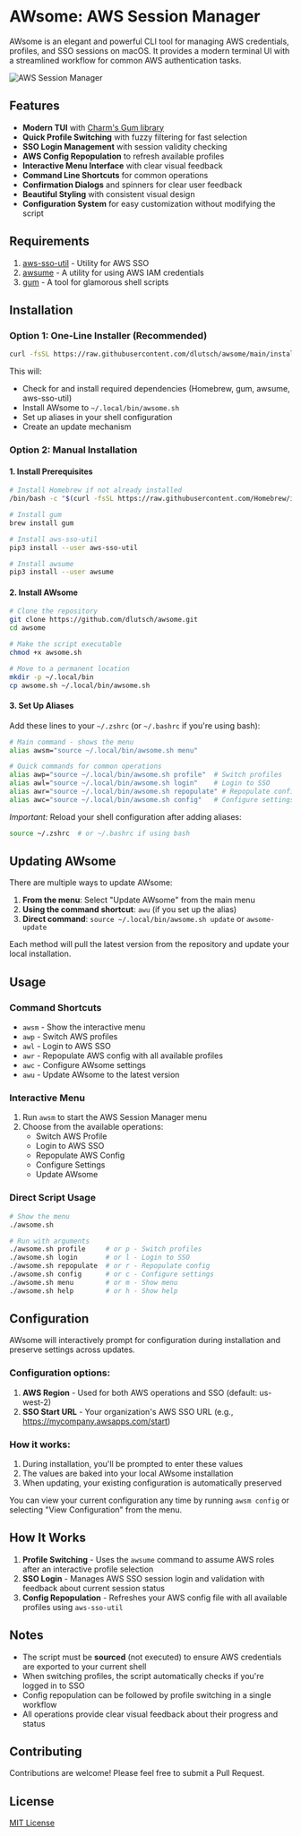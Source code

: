 # AWsome: AWS Session Manager

AWsome is an elegant and powerful CLI tool for managing AWS credentials, profiles, and SSO sessions on macOS. It provides a modern terminal UI with a streamlined workflow for common AWS authentication tasks.

![AWS Session Manager](https://github.com/charmbracelet/gum/raw/main/examples/demo.gif)

## Features

- **Modern TUI** with [Charm's Gum library](https://github.com/charmbracelet/gum)
- **Quick Profile Switching** with fuzzy filtering for fast selection
- **SSO Login Management** with session validity checking
- **AWS Config Repopulation** to refresh available profiles
- **Interactive Menu Interface** with clear visual feedback
- **Command Line Shortcuts** for common operations
- **Confirmation Dialogs** and spinners for clear user feedback
- **Beautiful Styling** with consistent visual design
- **Configuration System** for easy customization without modifying the script

## Requirements

1. [aws-sso-util](https://github.com/benkehoe/aws-sso-util) - Utility for AWS SSO
2. [awsume](https://github.com/trek10inc/awsume) - A utility for using AWS IAM credentials
3. [gum](https://github.com/charmbracelet/gum) - A tool for glamorous shell scripts

## Installation

### Option 1: One-Line Installer (Recommended)

```bash
curl -fsSL https://raw.githubusercontent.com/dlutsch/awsome/main/install.sh | bash
```

This will:
- Check for and install required dependencies (Homebrew, gum, awsume, aws-sso-util)
- Install AWsome to `~/.local/bin/awsome.sh`
- Set up aliases in your shell configuration
- Create an update mechanism

### Option 2: Manual Installation

#### 1. Install Prerequisites

```bash
# Install Homebrew if not already installed
/bin/bash -c "$(curl -fsSL https://raw.githubusercontent.com/Homebrew/install/HEAD/install.sh)"

# Install gum
brew install gum

# Install aws-sso-util
pip3 install --user aws-sso-util

# Install awsume
pip3 install --user awsume
```

#### 2. Install AWsome

```bash
# Clone the repository
git clone https://github.com/dlutsch/awsome.git
cd awsome

# Make the script executable
chmod +x awsome.sh

# Move to a permanent location
mkdir -p ~/.local/bin
cp awsome.sh ~/.local/bin/awsome.sh
```

#### 3. Set Up Aliases

Add these lines to your `~/.zshrc` (or `~/.bashrc` if you're using bash):

```bash
# Main command - shows the menu
alias awsm="source ~/.local/bin/awsome.sh menu"

# Quick commands for common operations
alias awp="source ~/.local/bin/awsome.sh profile"  # Switch profiles
alias awl="source ~/.local/bin/awsome.sh login"    # Login to SSO
alias awr="source ~/.local/bin/awsome.sh repopulate" # Repopulate config
alias awc="source ~/.local/bin/awsome.sh config"   # Configure settings
```

*Important:* Reload your shell configuration after adding aliases:

```bash
source ~/.zshrc  # or ~/.bashrc if using bash
```

## Updating AWsome

There are multiple ways to update AWsome:

1. **From the menu**: Select "Update AWsome" from the main menu
2. **Using the command shortcut**: `awu` (if you set up the alias)
3. **Direct command**: `source ~/.local/bin/awsome.sh update` or `awsome-update`

Each method will pull the latest version from the repository and update your local installation.

## Usage

### Command Shortcuts

- `awsm` - Show the interactive menu
- `awp` - Switch AWS profiles
- `awl` - Login to AWS SSO
- `awr` - Repopulate AWS config with all available profiles
- `awc` - Configure AWsome settings
- `awu` - Update AWsome to the latest version

### Interactive Menu

1. Run `awsm` to start the AWS Session Manager menu
2. Choose from the available operations:
   - Switch AWS Profile
   - Login to AWS SSO
   - Repopulate AWS Config
   - Configure Settings
   - Update AWsome

### Direct Script Usage

```bash
# Show the menu
./awsome.sh

# Run with arguments
./awsome.sh profile     # or p - Switch profiles
./awsome.sh login       # or l - Login to SSO
./awsome.sh repopulate  # or r - Repopulate config
./awsome.sh config      # or c - Configure settings
./awsome.sh menu        # or m - Show menu
./awsome.sh help        # or h - Show help
```

## Configuration

AWsome will interactively prompt for configuration during installation and preserve settings across updates.

### Configuration options:

1. **AWS Region** - Used for both AWS operations and SSO (default: us-west-2)
2. **SSO Start URL** - Your organization's AWS SSO URL (e.g., https://mycompany.awsapps.com/start)

### How it works:

1. During installation, you'll be prompted to enter these values
2. The values are baked into your local AWsome installation
3. When updating, your existing configuration is automatically preserved

You can view your current configuration any time by running `awsm config` or selecting "View Configuration" from the menu.

## How It Works

1. **Profile Switching** - Uses the `awsume` command to assume AWS roles after an interactive profile selection
2. **SSO Login** - Manages AWS SSO session login and validation with feedback about current session status
3. **Config Repopulation** - Refreshes your AWS config file with all available profiles using `aws-sso-util`

## Notes

- The script must be **sourced** (not executed) to ensure AWS credentials are exported to your current shell
- When switching profiles, the script automatically checks if you're logged in to SSO
- Config repopulation can be followed by profile switching in a single workflow
- All operations provide clear visual feedback about their progress and status

## Contributing

Contributions are welcome! Please feel free to submit a Pull Request.

## License

[MIT License](LICENSE)
